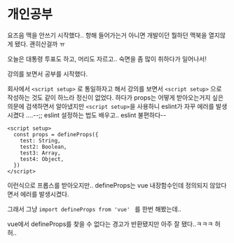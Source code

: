 # 개인공부

요즈음 맥을 안쓰기 시작했다..
항해 들어가는거 아니면 개발이던 뭘하던 맥북을 열지않게 됐다.
괜히산걸까 ㅠ

오늘은 대통령 투표도 하고, 머리도 자르고.. 숙면을 좀 많이 취하다가 일어나서!

강의를 보면서 공부를 시작했다.

회사에서 `<script setup>` 로 통일하자고 해서 강의를 보면서 `<script setup>` 으로 작성하는 것도 같이 하느라 정신이 없었다. 하다가 props는 어떻게 받아오는거지 싶은 의문에 검색하면서 알아냈지만 `<script setup>`을 사용하니 eslint가 자꾸 에러를 발생시켰다 ....--;; eslint 설정하는 법도 배우고.. eslint 불편하다--

```
<script setup>
  const props = defineProps({
    test: String,
    test2: Boolean,
    test3: Array,
    test4: Object,
  })
</script>
```

이런식으로 프롭스를 받아오지만.. defineProps는 vue 내장함수인데 정의되지 않았다면서 에러를 발생시켰다.

그래서 그냥 `import defineProps from 'vue' ` 를 한번 해봤는데..

vue에서 defineProps를 찾을 수 없다는 경고가 반환됐지만 아주 잘 됐다..ㅋㅋㅋ 허허..
